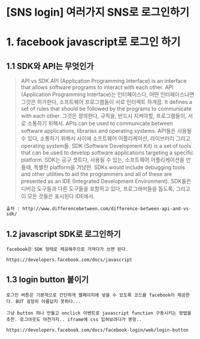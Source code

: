 [SNS login] 여러가지 SNS로 로그인하기
==========

# 1. facebook javascript로 로그인 하기
## 1.1 SDK와 API는 무엇인가
> API vs SDK 
> API (Application Programming Interface) is an interface that allows software programs to interact with each other. 
> API (Application Programming Interface)는 인터페이스다, 어떤 인터페이스냐면 그것은 허가한다, 소프트웨어 프로그램들이 서로 인터렉트 하게끔.
> It defines a set of rules that should be followed by the programs to communicate with each other.
> 그것은 정의한다, 규칙을, 반드시 지켜야할, 프로그램들이, 서로 소통하기 위해서.
> APIs can be used to communicate between software applications, libraries and operating systems. 
> API들은 사용될 수 있다, 소통하기 위해서 사이에 소프트웨어 어플리케이션, 라이브러리 그리고 operating system들.
> SDK (Software Development Kit) is a set of tools that can be used to develop software applications targeting a specific platform.
> SDK는 공구 셋트다, 사용될 수 있는, 소프트웨어 어플리케이션을 만들때, 특별한 platform을 겨냥한.
> SDKs would include debugging tools and other utilities to aid the programmers and all of these are presented as an IDE (Integrated Development Environment).
> SDK들은 디버깅 도구들과 다른 도구들을 포함하고 있다, 프로그래머들을 돕도록, 그리고 이 모든 것들은 표시된다 IDE에서.
    
    
    출처 : http://www.differencebetween.com/difference-between-api-and-vs-sdk/
    
## 1.2 javascript SDK로 로그인하기
    facebook은 SDK 형태로 제공해주므로 가져다가 쓰면 된다.
    
    https://developers.facebook.com/docs/javascript
    
## 1.3 login button 붙이기
    로그인 버튼은 기본적으로 간단하게 웹페이지에 넣을 수 있도록 코드를 facebook이 제공한다. BUT 굉장히 아름답지 못하다...
    
    그냥 button 하나 만들고 onclick 이벤트로 javascript function 구동시키는 방법을 추천. 로그아웃도 마찬가지.. iframe에 css 입혀보려다가 똥망..
    
    https://developers.facebook.com/docs/facebook-login/web/login-button
